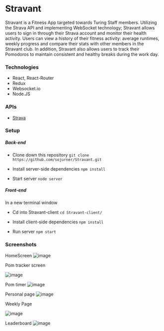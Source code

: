 # Stravant
Stravant is a Fitness App targeted towards Turing Staff members.  Utilizing the Strava API and implementing WebSocket technology; Stravant allows users to sign in through their Strava account and monitor their health activity.  Users can view a history of their fitness activity: average runtimes, weekly progress and compare their stats with other members in the Stravant club.  In addition, Stravant also allows users to track their Pomodoros to maintain consistent and healthy breaks during the work day.

### Technologies
* React, React-Router
* Redux
* Websocket.io
* Node.JS

### APIs
* [Strava](https://developers.strava.com/)

### Setup
##### Back-end 
* Clone down this repository `git clone https://github.com/sojurner/Stravant.git`

* Install server-side dependencies `npm install`

* Start server `node server`
##### Front-end
In a new terminal window
* Cd into Stravant-client `cd Stravant-client/`

* Install client-side dependencies `npm install`

* Run server `npm start`

### Screenshots

HomeScreen
![image](https://user-images.githubusercontent.com/35910428/45703632-1df2a400-bb32-11e8-9296-efee0118f56c.png)

Pom tracker screen

![image](https://user-images.githubusercontent.com/35910428/45703778-7d50b400-bb32-11e8-9c9f-337ee7fd639b.png)

Pom timer
![image](https://user-images.githubusercontent.com/35910428/45703979-0a940880-bb33-11e8-9c4f-a2de015e94fb.png)


Personal page
![image](https://user-images.githubusercontent.com/35910428/45703937-f18b5780-bb32-11e8-85a6-ff78620ad904.png)

Weekly Page

![image](https://user-images.githubusercontent.com/35910428/45704093-5050d100-bb33-11e8-9dfa-bd15d3b1bc71.png)


Leaderboard
![image](https://user-images.githubusercontent.com/35910428/45704009-1e3f6f00-bb33-11e8-9e20-578fb3801dd1.png)
